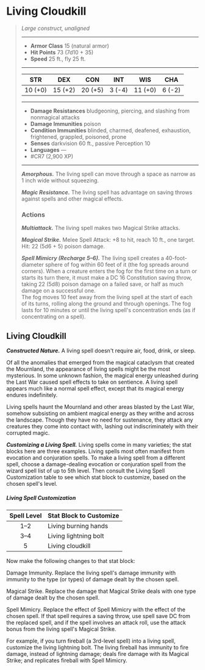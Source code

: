 # Living Cloudkill
>*Large construct, unaligned*
>___
>- **Armor Class** 15 (natural armor)
>- **Hit Points** 73 (7d10 + 35)
>- **Speed** 25 ft., fly 25 ft.
>___
>|STR|DEX|CON|INT|WIS|CHA|
>|:---:|:---:|:---:|:---:|:---:|:---:|
>|10 (+0)|15 (+2)|20 (+5)|3 (-4)|11 (+0)|6 (-2)|
>___
>- **Damage Resistances** bludgeoning, piercing, and slashing from nonmagical attacks
>- **Damage Immunities** poison
>- **Condition Immunities** blinded, charmed, deafened, exhaustion, frightened, grappled, poisoned, prone
>- **Senses** darkvision 60 ft., passive Perception 10
>- **Languages** —
>- #CR7 (2,900 XP)
>___
>***Amorphous.*** The living spell can move through a space as narrow as 1 inch wide without squeezing.  
>
>***Magic Resistance.*** The living spell has advantage on saving throws against spells and other magical effects.  
>
>### Actions
>***Multiattack.*** The living spell makes two Magical Strike attacks.  
>
>***Magical Strike.*** Melee Spell Attack: +8 to hit, reach 10 ft., one target. Hit: 22 (5d6 + 5) poison damage.  
>
>***Spell Mimicry (Recharge 5–6).*** The living spell creates a 40-foot-diameter sphere of fog within 60 feet of it (the fog spreads around corners). When a creature enters the fog for the first time on a turn or starts its turn there, it must make a DC 16 Constitution saving throw, taking 22 (5d8) poison damage on a failed save, or half as much damage on a successful one.  
>The fog moves 10 feet away from the living spell at the start of each of its turns, rolling along the ground and through openings. The fog lasts for 10 minutes or until the living spell's concentration ends (as if concentrating on a spell).

## Living Cloudkill

***Constructed Nature.*** A living spell doesn't require air, food, drink, or sleep.

Of all the anomalies that emerged from the magical cataclysm that created the Mournland, the appearance of living spells might be the most mysterious. In some unknown fashion, the magical energy unleashed during the Last War caused spell effects to take on sentience. A living spell appears much like a normal spell effect, except that its magical energy endures indefinitely.

Living spells haunt the Mournland and other areas blasted by the Last War, somehow subsisting on ambient magical energy as they writhe and across the landscape. Though they have no need for sustenance, they attack any creatures they come into contact with, lashing out indiscriminately with their corrupted magic.

***Customizing a Living Spell.*** Living spells come in many varieties; the stat blocks here are three examples. Living spells most often manifest from evocation and conjuration spells. To make a living spell from a different spell, choose a damage-dealing evocation or conjuration spell from the wizard spell list of up to 5th level. Then consult the Living Spell Customization table to see which stat block to customize, based on the chosen spell's level.

##### Living Spell Customization
| Spell Level | Stat Block to Customize |
|:---:|---|
| 1–2 | Living burning hands |
| 3–4 | Living lightning bolt |
| 5 | Living cloudkill |

Now make the following changes to that stat block:

Damage Immunity. Replace the living spell's damage immunity with immunity to the type (or types) of damage dealt by the chosen spell.

Magical Strike. Replace the damage that Magical Strike deals with one type of damage dealt by the chosen spell.

Spell Mimicry. Replace the effect of Spell Mimicry with the effect of the chosen spell. If that spell requires a saving throw, use spell save DC from the replaced spell, and if the spell involves an attack roll, use the attack bonus from the living spell's Magical Strike.

For example, if you turn fireball (a 3rd-level spell) into a living spell, customize the living lightning bolt. The living fireball has immunity to fire damage, instead of lightning damage; deals fire damage with its Magical Strike; and replicates fireball with Spell Mimicry.